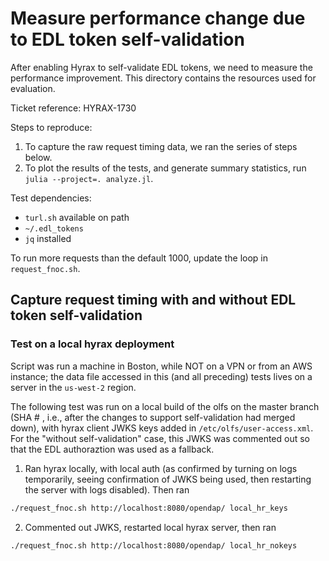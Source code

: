 # Measure performance change due to EDL token self-validation 

After enabling Hyrax to self-validate EDL tokens, we need to measure the performance improvement. This directory contains the resources used for evaluation.

Ticket reference: HYRAX-1730

Steps to reproduce:
1. To capture the raw request timing data, we ran the series of steps below.
2. To plot the results of the tests, and generate summary statistics, run `julia --project=. analyze.jl`.

Test dependencies:
- `turl.sh` available on path
- `~/.edl_tokens`
- `jq` installed

To run more requests than the default 1000, update the loop in `request_fnoc.sh`.

## Capture request timing with and without EDL token self-validation

### Test on a local hyrax deployment

Script was run a machine in Boston, while NOT on a VPN or from an AWS instance; the data file accessed in this (and all preceding) tests lives on a server in the `us-west-2` region.

The following test was run on a local build of the olfs on the master branch (SHA # , i.e., after the changes to support self-validation had merged down), with hyrax client JWKS keys added in `/etc/olfs/user-access.xml`. For the "without self-validation" case, this JWKS was commented out so that the EDL authoraztion was used as a fallback. 

1. Ran hyrax locally, with local auth (as confirmed by turning on logs temporarily, seeing confirmation of JWKS being used, then restarting the server with logs disabled). Then ran
```bash
./request_fnoc.sh http://localhost:8080/opendap/ local_hr_keys
``` 

2. Commented out JWKS, restarted local hyrax server, then ran
```bash
./request_fnoc.sh http://localhost:8080/opendap/ local_hr_nokeys
```